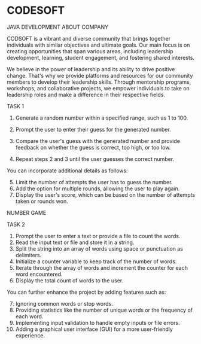 # CODESOFT
JAVA DEVELOPMENT
ABOUT COMPANY

CODSOFT is a vibrant and diverse community that brings together
individuals with similar objectives and ultimate goals. Our main focus
is on creating opportunities that span various areas, including
leadership development, learning, student engagement, and fostering
shared interests.

We believe in the power of leadership and its ability to drive positive
change. That's why we provide platforms and resources for our community
members to develop their leadership skills. Through mentorship programs,
workshops, and collaborative projects, we empower individuals to take on
leadership roles and make a difference in their respective fields.

TASK 1

1. Generate a random number within a specified range, such as 1 to 100.

2. Prompt the user to enter their guess for the generated number.

3. Compare the user's guess with the generated number and provide feedback on whether the guess
is correct, too high, or too low.

4. Repeat steps 2 and 3 until the user guesses the correct number.

You can incorporate additional details as follows:

5. Limit the number of attempts the user has to guess the number.
6. Add the option for multiple rounds, allowing the user to play again.
7. Display the user's score, which can be based on the number of attempts taken or rounds won.

NUMBER GAME

TASK 2

1. Prompt the user to enter a text or provide a file to count the words.
2. Read the input text or file and store it in a string.
3. Split the string into an array of words using space or punctuation as delimiters.
4. Initialize a counter variable to keep track of the number of words.
5. Iterate through the array of words and increment the counter for each word encountered.
6. Display the total count of words to the user.

You can further enhance the project by adding features such as:

7. Ignoring common words or stop words.
8. Providing statistics like the number of unique words or the frequency of each word.
9. Implementing input validation to handle empty inputs or file errors.
10. Adding a graphical user interface (GUI) for a more user-friendly experience.
